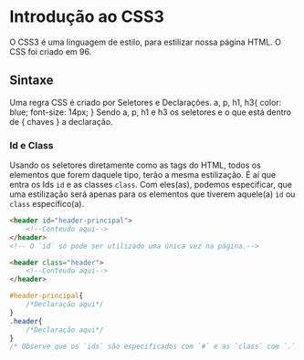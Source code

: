 # Introdução ao CSS3
O CSS3 é uma linguagem de estilo, para estilizar nossa página HTML. O CSS foi criado em 96.

## Sintaxe
Uma regra CSS é criado por Seletores e Declarações.
    a, p, h1, h3{
        color: blue;
        font-size: 14px;
    }
Sendo a, p, h1 e h3 os seletores e o que está dentro de { chaves } a declaração.

### Id e Class
Usando os seletores diretamente como as tags do HTML, todos os elementos que forem daquele tipo, terão a mesma estilização.
É aí que entra os Ids `id` e as classes `class`.
Com eles(as), podemos especificar, que uma estilização será apenas para os elementos que tiverem aquele(a) `ìd` ou `class` específico(a).
```html
<header id="header-principal"> 
    <!--Conteudo aqui-->
</header>
<!-- O `id` só pode ser utilizado uma única vez na página.-->

<header class="header"> 
    <!--Conteudo aqui-->
</header>
```
```css
#header-principal{
    /*Declaração aqui*/
}
.header{
    /*Declaração aqui*/
}
/* Observe que os `ids` são especificados com `#` e as `class` com `.` */
```
